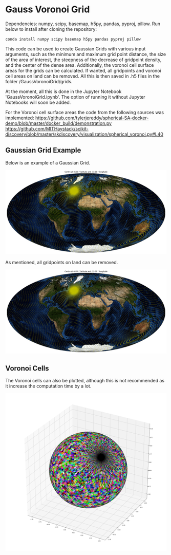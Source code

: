 # Gauss Voronoi Grid

Dependencies: numpy, scipy, basemap, h5py, pandas, pyproj, pillow. Run below to install after cloning the repository:

```
conda install numpy scipy basemap h5py pandas pyproj pillow
```

This code can be used to create Gaussian Grids with various input arguments, such as the minimum and maximum grid point distance, the size of the area of interest, the steepness of the decrease of gridpoint density, and the center of the dense area. Additionally, the voronoi cell surface areas for the grids can be calculated. If wanted, all gridpoints and voronoi cell areas on land can be removed. All this is then saved in .h5 files in the folder /GaussVoronoiGrid/grids.

At the moment, all this is done in the Jupyter Notebook 'GaussVoronoiGrid.ipynb'. The option of running it without Jupyter Notebooks will soon be added. 

For the Voronoi cell surface areas the code from the following sources was implemented:
https://github.com/tylerjereddy/spherical-SA-docker-demo/blob/master/docker_build/demonstration.py
https://github.com/MITHaystack/scikit-discovery/blob/master/skdiscovery/visualization/spherical_voronoi.py#L40

## Gaussian Grid Example

Below is an example of a Gaussian Grid. 

![Gaussian Grid](docs/GaussianGrid_Example_1.png)

As mentioned, all gridpoints on land can be removed.

![Gaussian Grid](docs/GaussianGrid_Example_3.png)

## Voronoi Cells

The Voronoi cells can also be plotted, although this is not recommended as it increase the computation time by a lot. 

![Gaussian Grid](docs/GaussianGrid_Example_2.png)

